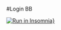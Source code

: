 #Login BB

[![Run in Insomnia}](https://insomnia.rest/images/run.svg)](https://insomnia.rest/run/?label=API%20loginbb&uri=https%3A%2F%2Fraw.githubusercontent.com%2Fportaldevelopers%2Floginbb%2Fmain%2Floginbb.json)